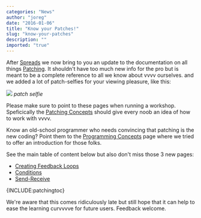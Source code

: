 ```yaml
---
categories: "News"
author: "joreg"
date: "2016-01-06"
title: "Know your Patches!"
slug: "know-your-patches"
description: ""
imported: "true"
---
```



After [Spreads](/blog/know-your-spreads!) we now bring to you an update to the documentation on all things [Patching](https://betadocs.vvvv.org/using-vvvv/patching/index.html). It shouldn't have too much new info for the pro but is meant to be a complete reference to all we know about vvvv ourselves. and we added a lot of patch-selfies for your viewing pleasure, like this:

![](SubPatches-Concept2_0.png)
*patch selfie*
 
Please make sure to point to these pages when running a workshop. Speficically the [Patching Concepts](https://betadocs.vvvv.org/using-vvvv/patching/patching-concepts.html) should give every noob an idea of how to work with vvvv. 

Know an old-school programmer who needs convincing that patching is the new coding? Point them to the [Programming Concepts](https://betadocs.vvvv.org/using-vvvv/patching/programming-concepts.html) page where we tried to offer an introduction for those folks. 

See the main table of content below but also don't miss those 3 new pages:
* [Creating Feedback Loops](https://betadocs.vvvv.org/using-vvvv/patching/creating-feedback-loops.html)
* [Conditions](https://betadocs.vvvv.org/using-vvvv/patching/conditions.html)
* [Send-Receive](https://betadocs.vvvv.org/using-vvvv/patching/send-receive.html)

{INCLUDE:patchingtoc}

We're aware that this comes ridiculously late but still hope that it can help to ease the learning curvvvve for future users. Feedback welcome.